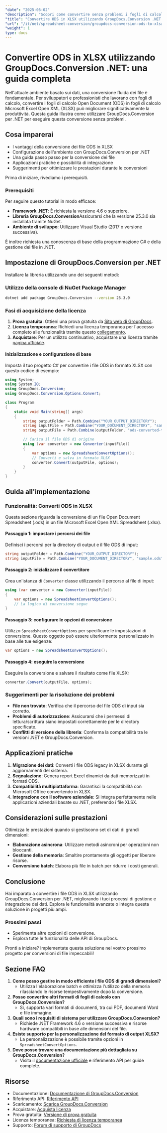 ```yaml
---
"date": "2025-05-02"
"description": "Scopri come convertire senza problemi i fogli di calcolo Open Document (ODS) in Microsoft Excel (XLSX) utilizzando GroupDocs.Conversion per .NET con questa guida dettagliata."
"title": "Convertire ODS in XLSX utilizzando GroupDocs.Conversion .NET - Una guida completa"
"url": "/it/net/spreadsheet-conversion/groupdocs-conversion-ods-to-xlsx-net/"
"weight": 1
type: docs
---
```

# Convertire ODS in XLSX utilizzando GroupDocs.Conversion .NET: una guida completa

Nell'attuale ambiente basato sui dati, una conversione fluida dei file è fondamentale. Per sviluppatori e professionisti che lavorano con fogli di calcolo, convertire i fogli di calcolo Open Document (ODS) in fogli di calcolo Microsoft Excel Open XML (XLSX) può migliorare significativamente la produttività. Questa guida illustra come utilizzare GroupDocs.Conversion per .NET per eseguire questa conversione senza problemi.

## Cosa imparerai
- I vantaggi della conversione dei file ODS in XLSX
- Configurazione dell'ambiente con GroupDocs.Conversion per .NET
- Una guida passo passo per la conversione dei file
- Applicazioni pratiche e possibilità di integrazione
- Suggerimenti per ottimizzare le prestazioni durante le conversioni

Prima di iniziare, rivediamo i prerequisiti.

### Prerequisiti
Per seguire questo tutorial in modo efficace:
- **Framework .NET**: È richiesta la versione 4.6 o superiore.
- **Libreria GroupDocs.Conversion**Assicurarsi che la versione 25.3.0 sia installata tramite NuGet.
- **Ambiente di sviluppo**: Utilizzare Visual Studio (2017 o versione successiva).

È inoltre richiesta una conoscenza di base della programmazione C# e della gestione dei file in .NET.

## Impostazione di GroupDocs.Conversion per .NET
Installare la libreria utilizzando uno dei seguenti metodi:

### Utilizzo della console di NuGet Package Manager
```bash
dotnet add package GroupDocs.Conversion --version 25.3.0
```

### Fasi di acquisizione della licenza
1. **Prova gratuita**: Ottieni una prova gratuita da [Sito web di GroupDocs](https://releases.groupdocs.com/conversion/net/).
2. **Licenza temporanea**: Richiedi una licenza temporanea per l'accesso completo alle funzionalità tramite questo [collegamento](https://purchase.groupdocs.com/temporary-license/).
3. **Acquistare**: Per un utilizzo continuativo, acquistare una licenza tramite [pagina ufficiale](https://purchase.groupdocs.com/buy).

#### Inizializzazione e configurazione di base
Imposta il tuo progetto C# per convertire i file ODS in formato XLSX con questo codice di esempio:

```csharp
using System;
using System.IO;
using GroupDocs.Conversion;
using GroupDocs.Conversion.Options.Convert;

class Program
{
    static void Main(string[] args)
    {
        string outputFolder = Path.Combine("YOUR_OUTPUT_DIRECTORY");
        string inputFile = Path.Combine("YOUR_DOCUMENT_DIRECTORY", "sample.ods"); // Sostituisci con il nome effettivo del tuo file ODS
        string outputFile = Path.Combine(outputFolder, "ods-converted-to.xlsx");

        // Carica il file ODS di origine
        using (var converter = new Converter(inputFile))
        {
            var options = new SpreadsheetConvertOptions();
            // Converti e salva in formato XLSX
            converter.Convert(outputFile, options);
        }
    }
}
```

## Guida all'implementazione
### Funzionalità: Converti ODS in XLSX
Questa sezione riguarda la conversione di un file Open Document Spreadsheet (.ods) in un file Microsoft Excel Open XML Spreadsheet (.xlsx).

#### Passaggio 1: impostare i percorsi dei file
Definisci i percorsi per la directory di output e il file ODS di input:

```csharp
string outputFolder = Path.Combine("YOUR_OUTPUT_DIRECTORY");
string inputFile = Path.Combine("YOUR_DOCUMENT_DIRECTORY", "sample.ods"); // Sostituisci con il nome effettivo del tuo file ODS
```

#### Passaggio 2: inizializzare il convertitore
Crea un'istanza di `Converter` classe utilizzando il percorso al file di input:

```csharp
using (var converter = new Converter(inputFile))
{
    var options = new SpreadsheetConvertOptions();
    // La logica di conversione segue
}
```

#### Passaggio 3: configurare le opzioni di conversione
Utilizzo `SpreadsheetConvertOptions` per specificare le impostazioni di conversione. Questo oggetto può essere ulteriormente personalizzato in base alle tue esigenze:

```csharp
var options = new SpreadsheetConvertOptions();
```

#### Passaggio 4: eseguire la conversione
Eseguire la conversione e salvare il risultato come file XLSX:

```csharp
converter.Convert(outputFile, options);
```

### Suggerimenti per la risoluzione dei problemi
- **File non trovato**: Verifica che il percorso del file ODS di input sia corretto.
- **Problemi di autorizzazione**: Assicurarsi che i permessi di lettura/scrittura siano impostati correttamente per le directory specificate.
- **Conflitti di versione della libreria**: Conferma la compatibilità tra le versioni .NET e GroupDocs.Conversion.

## Applicazioni pratiche
1. **Migrazione dei dati**: Converti i file ODS legacy in XLSX durante gli aggiornamenti del sistema.
2. **Segnalazione**: Genera report Excel dinamici da dati memorizzati in formati ODS.
3. **Compatibilità multipiattaforma**: Garantisci la compatibilità con Microsoft Office convertendo in XLSX.
4. **Integrazione con il software aziendale**: Si integra perfettamente nelle applicazioni aziendali basate su .NET, preferendo i file XLSX.

## Considerazioni sulle prestazioni
Ottimizza le prestazioni quando si gestiscono set di dati di grandi dimensioni:
- **Elaborazione asincrona**: Utilizzare metodi asincroni per operazioni non bloccanti.
- **Gestione della memoria**: Smaltire prontamente gli oggetti per liberare risorse.
- **Conversione batch**: Elabora più file in batch per ridurre i costi generali.

## Conclusione
Hai imparato a convertire i file ODS in XLSX utilizzando GroupDocs.Conversion per .NET, migliorando i tuoi processi di gestione e integrazione dei dati. Esplora le funzionalità avanzate o integra questa soluzione in progetti più ampi.

### Prossimi passi
- Sperimenta altre opzioni di conversione.
- Esplora tutte le funzionalità delle API di GroupDocs.

Pronti a iniziare? Implementate questa soluzione nel vostro prossimo progetto per conversioni di file impeccabili!

## Sezione FAQ
1. **Come posso gestire in modo efficiente i file ODS di grandi dimensioni?**
   - Utilizza l'elaborazione batch e ottimizza l'utilizzo della memoria rilasciando le risorse tempestivamente dopo la conversione.
2. **Posso convertire altri formati di fogli di calcolo con GroupDocs.Conversion?**
   - Sì, supporta vari formati di documenti, tra cui PDF, documenti Word e file immagine.
3. **Quali sono i requisiti di sistema per utilizzare GroupDocs.Conversion?**
   - Richiede .NET Framework 4.6 o versione successiva e risorse hardware compatibili in base alle dimensioni del file.
4. **Esiste supporto per la personalizzazione del formato di output XLSX?**
   - La personalizzazione è possibile tramite opzioni in `SpreadsheetConvertOptions`.
5. **Dove posso trovare una documentazione più dettagliata su GroupDocs.Conversion?**
   - Visita il [documentazione ufficiale](https://docs.groupdocs.com/conversion/net/) e riferimento API per guide complete.

## Risorse
- Documentazione: [Documentazione di GroupDocs.Conversion](https://docs.groupdocs.com/conversion/net/)
- Riferimento API: [Riferimento API](https://reference.groupdocs.com/conversion/net/)
- Scaricamento: [Scarica GroupDocs.Conversion](https://releases.groupdocs.com/conversion/net/)
- Acquistare: [Acquista licenza](https://purchase.groupdocs.com/buy)
- Prova gratuita: [Versione di prova gratuita](https://releases.groupdocs.com/conversion/net/)
- Licenza temporanea: [Richiesta di licenza temporanea](https://purchase.groupdocs.com/temporary-license/)
- Supporto: [Forum di supporto di GroupDocs](https://forum.groupdocs.com/c/conversion/10)